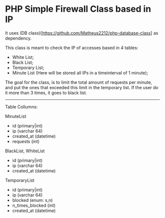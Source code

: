 # PHP Simple Firewall Class based in IP

It uses (DB class)[https://github.com/Matheus2212/php-database-class] as dependency. 

This class is meant to check the IP of accesses based in 4 tables:
* White List;
* Black List;
* Temporary List;
* Minute List (Here will be stored all IPs in a timeinterval of 1 minute);

The goal for the class, is to limit the total amount of requests per minute, and put the ones that exceeded this limit in the temporary list. If the user do it more than 3 times, it goes to black list. 

---

Table Collumns:

MinuteList
* id (primary|int)
* ip (varchar 64)
* created_at (datetime)
* requests (int)

BlackList, WhiteList
* id (primary|int)
* ip (varchar 64)
* created_at (datetime)

TemporaryList
* id (primary|int)
* ip (varchar 64)
* blocked (enum: s,n)
* n_times_blocked (int)
* created_at (datetime)
